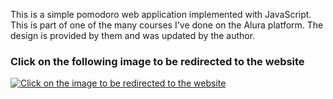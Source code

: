 This is a simple pomodoro web application implemented with JavaScript. This is part of one of the many courses I've done on the Alura platform. The design is provided by them and was updated by the author. 

### Click on the following image to be redirected to the website
[![Click on the image to be redirected to the website](https://github.com/user-attachments/assets/961b4164-13e6-41c8-8837-d53dd3d46f47)](https://guilherme-ataliba.github.io/Alura-Pomodoro/)
